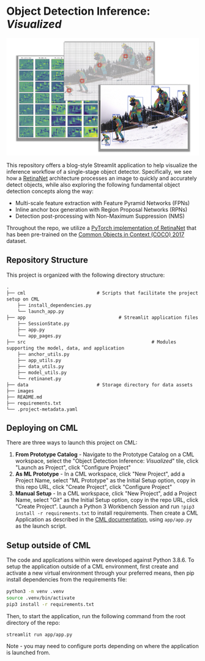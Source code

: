 # Object Detection Inference: _Visualized_



![](images/collage.png)



This repository offers a blog-style Streamlit application to help visualize the inference workflow of a single-stage object detector. Specifically, we see how a [RetinaNet](https://arxiv.org/abs/1708.02002) architecture processes an image to quickly and accurately detect objects, while also exploring the following fundamental object detection concepts along the way:

- Multi-scale feature extraction with Feature Pyramid Networks (FPNs)
- Inline anchor box generation with Region Proposal Networks (RPNs)
- Detection post-processing with Non-Maximum Suppression (NMS)

Throughout the repo, we utilize a [PyTorch implementation of RetinaNet](https://github.com/pytorch/vision/blob/master/torchvision/models/detection/retinanet.py) that has been pre-trained on the [Common Objects in Context (COCO) 2017](https://cocodataset.org/#home) dataset. 

## Repository Structure

This project is organized with the following directory structure:

```
.
├── cml                          # Scripts that facilitate the project setup on CML
    ├── install_dependencies.py
    └── launch_app.py
├── app             				     # Streamlit application files
    ├── SessionState.py
    ├── app.py
    └── app_pages.py
├── src											     # Modules supporting the model, data, and application
    ├── anchor_utils.py
    ├── app_utils.py
    ├── data_utils.py
    ├── model_utils.py
    └── retinanet.py
├── data                  	     # Storage directory for data assets
├── images
├── README.md  
├── requirements.txt 
└── .project-metadata.yaml
```



## Deploying on CML

There are three ways to launch this project on CML:

1. **From Prototype Catalog** - Navigate to the Prototype Catalog on a CML workspace, select the "Object Detection Inference: _Visualized_" tile, click "Launch as Project", click "Configure Project"
2. **As ML Prototype** - In a CML workspace, click "New Project", add a Project Name, select "ML Prototype" as the Initial Setup option, copy in this repo URL, click "Create Project", click "Configure Project"
3. **Manual Setup** - In a CML workspace, click "New Project", add a Project Name, select "Git" as the Initial Setup option, copy in the repo URL, click "Create Project". Launch a Python 3 Workbench Session and run `!pip3 install -r requirements.txt` to install requirements. Then create a CML Application as described in the [CML documentation](https://docs.cloudera.com/machine-learning/1.1/applications/topics/ml-applications.html), using `app/app.py` as the launch script.



## Setup outside of CML

The code and applications within were developed against Python 3.8.6. To setup the application outside of a CML environment,  first create and activate a new virtual environment through your preferred means, then pip install dependencies from the requirements file:

```bash
python3 -m venv .venv
source .venv/bin/activate
pip3 install -r requirements.txt
```

Then, to start the application, run the following command from the root directory of the repo:

```
streamlit run app/app.py
```

Note - you may need to configure ports depending on where the application is launched from.









